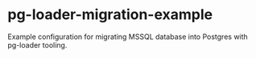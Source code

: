 # pg-loader-migration-example

Example configuration for migrating MSSQL database into Postgres with pg-loader tooling.